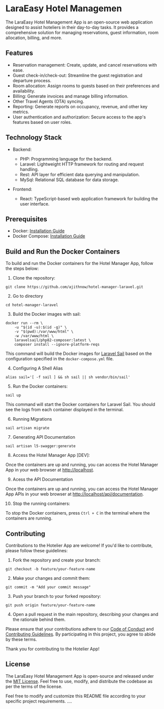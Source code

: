 # LaraEasy Hotel Managemen

The LaraEasy Hotel Management App is an open-source web application designed to assist hoteliers in their day-to-day tasks. It provides a comprehensive solution for managing reservations, guest information, room allocation, billing, and more.

## Features

- Reservation management: Create, update, and cancel reservations with ease.
- Guest check-in/check-out: Streamline the guest registration and departure process.
- Room allocation: Assign rooms to guests based on their preferences and availability.
- Billing: Generate invoices and manage billing information.
- Other Travel Agents (OTA) syncing.
- Reporting: Generate reports on occupancy, revenue, and other key metrics.
- User authentication and authorization: Secure access to the app's features based on user roles.

## Technology Stack

- Backend:
  - PHP: Programming language for the backend.
  - Laravel: Lightweight HTTP framework for routing and request handling.
  - Rest: API layer for efficient data querying and manipulation.
  - MySql: Relational SQL database for data storage.

- Frontend:
  - React: TypeScript-based web application framework for building the user interface.

## Prerequisites

- Docker: [Installation Guide](https://docs.docker.com/get-docker/)
- Docker Compose: [Installation Guide](https://docs.docker.com/compose/install/)

## Build and Run the Docker Containers

To build and run the Docker containers for the Hotel Manager App, follow the steps below:

1. Clone the repository:

`git clone https://github.com/ajithnow/hotel-manager-laravel.git`

2. Go to directory

`cd hotel-manager-laravel`

3. Build the Docker images with sail:

```
docker run --rm \
    -u "$(id -u):$(id -g)" \
    -v "$(pwd):/var/www/html" \
    -w /var/www/html \
    laravelsail/php82-composer:latest \
    composer install --ignore-platform-reqs

```

This command will build the Docker images for [Laravel Sail](https://laravel.com/docs/10.x/sail) based on the configuration specified in the `docker-compose.yml` file.

4. Configuring A Shell Alias

`alias sail='[ -f sail ] && sh sail || sh vendor/bin/sail'`

5. Run the Docker containers:

`sail up`

This command will start the Docker containers for Laravel Sail. You should see the logs from each container displayed in the terminal.

6. Running Migrations

`sail artisan migrate`

7. Generating API Documentation

`sail artisan l5-swagger:generate`

8. Access the Hotel Manager App [DEV]:

Once the containers are up and running, you can access the Hotel Manager App in your web browser at [http://localhost](http://localhost).

9. Acess the API Documentation

Once the containers are up and running, you can access the Hotel Manager App APIs in your web browser at [http://localhost/api/documentation](http://localhost/api/documentation).

10. Stop the running containers:

To stop the Docker containers, press `Ctrl + C` in the terminal where the containers are running.


## Contributing

Contributions to the Hotelier App are welcome! If you'd like to contribute, please follow these guidelines:

1. Fork the repository and create your branch:

`git checkout -b feature/your-feature-name`

2. Make your changes and commit them:

`git commit -m "Add your commit message"`

3. Push your branch to your forked repository:

`git push origin feature/your-feature-name`

4. Open a pull request in the main repository, describing your changes and the rationale behind them.

Please ensure that your contributions adhere to our [Code of Conduct](docs/readme/CODE_OF_CONDUCT.md) and [Contributing Guidelines](docs/readme/CONTRIBUTING.md). By participating in this project, you agree to abide by these terms.

Thank you for contributing to the Hotelier App!

## License

The LaraEasy Hotel Management App is open-source and released under the [MIT License](LICENSE). Feel free to use, modify, and distribute the codebase as per the terms of the license.

Feel free to modify and customize this README file according to your specific project requirements.
....
